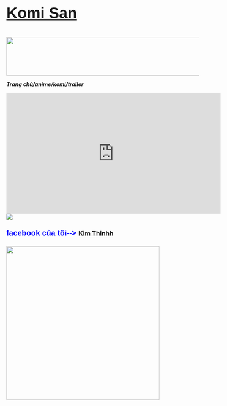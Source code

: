 <html>
<title>
Komi
</title>
<head>
<h3 style="font-family : arial; font-size : 40px; color : #09C; background-image:url(http://image.lag.vn/upload/news/22/04/08/spoiler-komi-san-wa-comyushou-desu-season-2-tap-2-2_XNTY.jpg) ;backgroud-size:100px">
<a href="https://www.google.com/search?q=Komi&rlz=1C1FHFK_viVN1003VN1003&oq=Komi&aqs=chrome..69i57j46i131i433i512j0i131i433i512j69i59l2j69i61j69i60l2.7071j0j1&sourceid=chrome&ie=UTF-8">Komi San</a>
</h3>
</head>
<body background="https://image.lag.vn/upload/news/21/12/10/spoiler-anime-kimi-san-wa-comyushou-desu-tap-11-2_HXJW.jpg">
<div>
<p>
<center>
<a href="http://www.nettruyenmoi.com/truyen-tranh/komi-khong-the-giao-tiep-113060"> <img src="https://t4.ftcdn.net/jpg/04/04/73/39/360_F_404733910_2mIXr6RbC5G3WZJFjopVsBaR3EOM6Bqy.jpg" width="1400px" height="100px"/> </a>
</center>
</p>
<p>
<b>
<i>
Trang chủ/anime/komi/traller
</i>
</b>
</p>
<iframe width="560" height="315" src="https://www.youtube.com/embed/tLdLTSnmnoA" title="YouTube video player" frameborder="0" allow="accelerometer; autoplay; clipboard-write; encrypted-media; gyroscope; picture-in-picture" allowfullscreen></iframe>
<a href="https://youtu.be/emble/3V55ndM5Krg"><img src="https://salt.tikicdn.com/cache/400x400/ts/product/f4/21/a5/eb3ddba33f288692a7ca249b6118ce79.jpg" widtg="100px" height="auto"></a>
<p>
   <h3>
<b style="font-family : arial; font-size : 20px ; color : blue">
facebook của tôi-->
</b>
  <a href="https://www.facebook.com/killer18062003" >Kim Thinhh</a>
  <h3>
 <a href="https://www.facebook.com/killer18062003"><img src="https://64.media.tumblr.com/1670fcd2153163e08531711e8fe62b05/753af7453b9bed9a-c6/s400x600/0bf54663fb349d2edf4daa3a19a3d26835cc6793.gifv" width="400px" height="400px"/></a>
</p>
</div>
</body>
</html>

